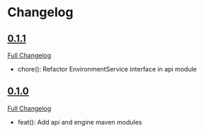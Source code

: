 # Changelog

## [0.1.1](https://github.com/chutney-testing/chutney-junit/tree/0.1.1)

[Full Changelog](https://github.com/chutney-testing/chutney-junit/compare/0.1.0...0.1.1)

- chore(): Refactor EnvironmentService interface in api module

## [0.1.0](https://github.com/chutney-testing/chutney-junit/tree/0.1.0)

[Full Changelog](https://github.com/chutney-testing/chutney-junit/compare/5e99a9600f2fa9af600c1dcd24bae84d1cfa57dc...0.1.0)

- feat(): Add api and engine maven modules
